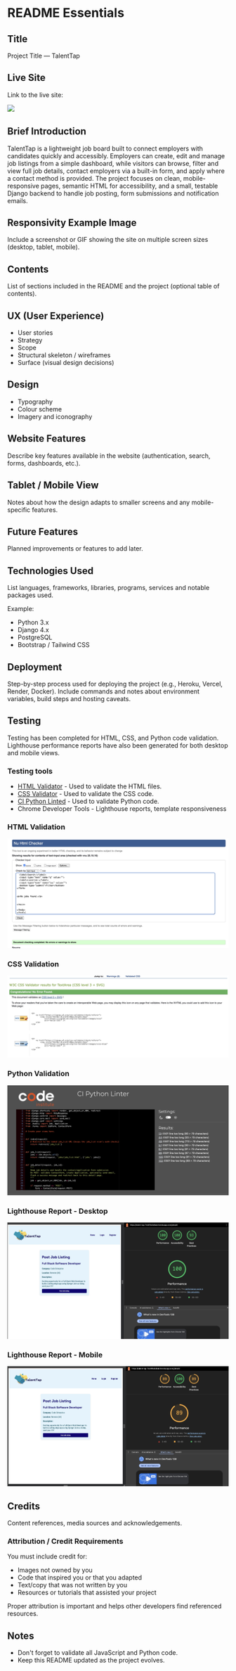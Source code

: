 # README Essentials

## Title

Project Title — TalentTap

## Live Site

Link to the live site:

![](https://github.com/kens-i/TalentTap/pull/3)

## Brief Introduction
TalentTap is a lightweight job board built to connect employers with candidates quickly and accessibly. Employers can create, edit and manage job listings from a simple dashboard, while visitors can browse, filter and view full job details, contact employers via a built-in form, and apply where a contact method is provided. The project focuses on clean, mobile-responsive pages, semantic HTML for accessibility, and a small, testable Django backend to handle job posting, form submissions and notification emails.

## Responsivity Example Image

Include a screenshot or GIF showing the site on multiple screen sizes (desktop, tablet, mobile).

## Contents

List of sections included in the README and the project (optional table of contents).

## UX (User Experience)

- User stories
- Strategy
- Scope
- Structural skeleton / wireframes
- Surface (visual design decisions)

## Design

- Typography
- Colour scheme
- Imagery and iconography

## Website Features

Describe key features available in the website (authentication, search, forms, dashboards, etc.).

## Tablet / Mobile View

Notes about how the design adapts to smaller screens and any mobile-specific features.

## Future Features

Planned improvements or features to add later.

## Technologies Used

List languages, frameworks, libraries, programs, services and notable packages used.

Example:

- Python 3.x
- Django 4.x
- PostgreSQL
- Bootstrap / Tailwind CSS

## Deployment

Step-by-step process used for deploying the project (e.g., Heroku, Vercel, Render, Docker). Include commands and notes about environment variables, build steps and hosting caveats.

## Testing

Testing has been completed for HTML, CSS, and Python code validation. Lighthouse performance reports have also been generated for both desktop and mobile views.

### Testing tools
- [HTML Validator](https://validator.w3.org/nu/) - Used to validate the HTML files.
- [CSS Validator](https://jigsaw.w3.org/css-validator/) - Used to validate the CSS code.
- [CI Python Linted](https://pep8ci.herokuapp.com/) - Used to validate Python code.
- Chrome Developer Tools - Lighthouse reports, template responsiveness

### HTML Validation
![HTML Validator Results](static/images/readme/html_validator.jpeg)

### CSS Validation
![CSS Validator Results](static/images/readme/css_validator.jpeg)

### Python Validation
![Python Validator Results](static/images/readme/python_validator.jpeg)

### Lighthouse Report - Desktop
![Lighthouse Desktop Results](static/images/readme/lighthouse_desktop.jpeg)

### Lighthouse Report - Mobile
![Lighthouse Mobile Results](static/images/readme/lighthouse_mobile.jpeg)



## Credits

Content references, media sources and acknowledgements.

### Attribution / Credit Requirements

You must include credit for:

- Images not owned by you
- Code that inspired you or that you adapted
- Text/copy that was not written by you
- Resources or tutorials that assisted your project

Proper attribution is important and helps other developers find referenced resources.

## Notes

- Don't forget to validate all JavaScript and Python code.
- Keep this README updated as the project evolves.

